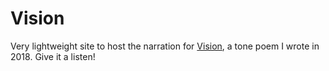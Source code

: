 # Vision

Very lightweight site to host the narration for [Vision](https://soundcloud.com/jonathandayley/vision), a tone poem I wrote in 2018. Give it a listen!
